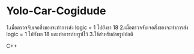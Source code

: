 # Yolo-Car-Cogidude
1.เมื่อตรวจจับเจอสิ่งของจะทำการส่ง logic = 1 ไปยังขา 18 
2.เมื่อตรวจจับเจอสิ่งของจะทำการส่ง logic = 1 ไปยังขา 18 และทำการถ่ายรูปไว้
3.ใช้สำหรับถ่ายรูปปกติ

C++
